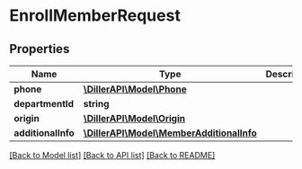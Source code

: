 # EnrollMemberRequest

## Properties
Name | Type | Description | Notes
------------ | ------------- | ------------- | -------------
**phone** | [**\DillerAPI\Model\Phone**](Phone.md) |  | 
**departmentId** | **string** |  | 
**origin** | [**\DillerAPI\Model\Origin**](Origin.md) |  | [optional] 
**additionalInfo** | [**\DillerAPI\Model\MemberAdditionalInfo**](MemberAdditionalInfo.md) |  | [optional] 

[[Back to Model list]](../../README.md#documentation-for-models) [[Back to API list]](../../README.md#documentation-for-api-endpoints) [[Back to README]](../../README.md)

